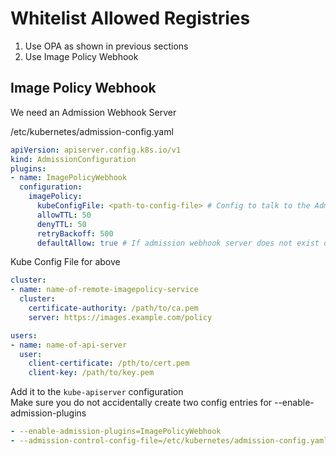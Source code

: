 # Whitelist Allowed Registries

1. Use OPA as shown in previous sections
1. Use Image Policy Webhook

## Image Policy Webhook

We need an Admission Webhook Server

/etc/kubernetes/admission-config.yaml
```yaml
apiVersion: apiserver.config.k8s.io/v1
kind: AdmissionConfiguration
plugins:
- name: ImagePolicyWebhook
  configuration:
    imagePolicy:
      kubeConfigFile: <path-to-config-file> # Config to talk to the Admission Webhook Server
      allowTTL: 50
      denyTTL: 50
      retryBackoff: 500
      defaultAllow: true # If admission webhook server does not exist or does not respond in time or does not explicitly deny the request
```
Kube Config File for above
```yaml
cluster:
- name: name-of-remote-imagepolicy-service
  cluster:
    certificate-authority: /path/to/ca.pem
    server: https://images.example.com/policy

users:
- name: name-of-api-server
  user:
    client-certificate: /pth/to/cert.pem
    client-key: /path/to/key.pem
```
Add it to the `kube-apiserver` configuration  
Make sure you do not accidentally create two config entries for --enable-admission-plugins  
```yaml
- --enable-admission-plugins=ImagePolicyWebhook
- --admission-control-config-file=/etc/kubernetes/admission-config.yaml
```

